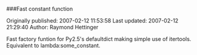 ###Fast constant function

Originally published: 2007-02-12 11:53:58
Last updated: 2007-02-12 21:29:40
Author: Raymond Hettinger

Fast factory funtion for Py2.5's defaultdict making simple use of itertools.  Equivalent to lambda:some_constant.